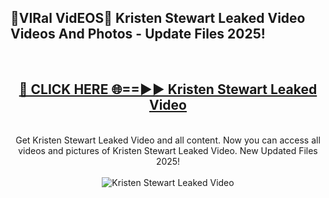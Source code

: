 <h2>🔴VIRal VidEOS🔴 Kristen Stewart Leaked Video Videos And Photos - Update Files 2025!</h2>
<br>
<div align="center">
<h2><a href="https://virallinks.top/odZfE0" rel="nofollow">🔴 CLICK HERE 🌐==►► Kristen Stewart Leaked Video</a></h2>
<br>
Get Kristen Stewart Leaked Video and all content. Now you can access all videos and pictures of Kristen Stewart Leaked Video. New Updated Files 2025!
<br>
<br>
<a href="https://virallinks.top/odZfE0" rel="nofollow" data-target="animated-image.originalLink"><img src="https://i.imgur.com/dJHk4Zq.gif)" alt="Kristen Stewart Leaked Video" style="max-width: 100%; display: inline-block;" data-target="animated-image.originalImage"></a>
</div>
<br>
